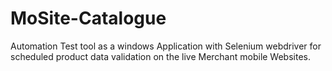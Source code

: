 MoSite-Catalogue
================

Automation Test tool as a windows Application with Selenium webdriver for scheduled product data validation on the live Merchant mobile Websites.
